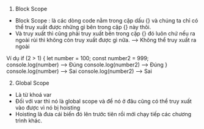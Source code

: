 1. Block Scope

- Block Scope : là các dòng code nằm trong cặp dấu {} và chúng ta chỉ có thể truy xuất được những gì bên trong cặp {} này thôi.
- Và truy xuất thì cũng phải truy xuất bên trong cặp {} đó luôn chứ nếu ra ngoài rùi thì không còn truy xuất được gì nữa. --> Không thể truy xuất ra ngoài

Ví dụ
if (2 > 1) {
let number = 100;
const number2 = 999;
console.log(number) --> Đúng
console.log(number2) --> Đúng
}
console.log(number) --> Sai
console.log(number2) --> Sai

2. Global Scope

- Là từ khoá var
- Đối với var thì nó là global scope và để nó ở đâu cũng có thể truy xuất vào được vì nó bị hoisting
- Hoisting là đưa cái biến đó lên trước tiên rồi mới chạy tiếp các chương trình khác.
